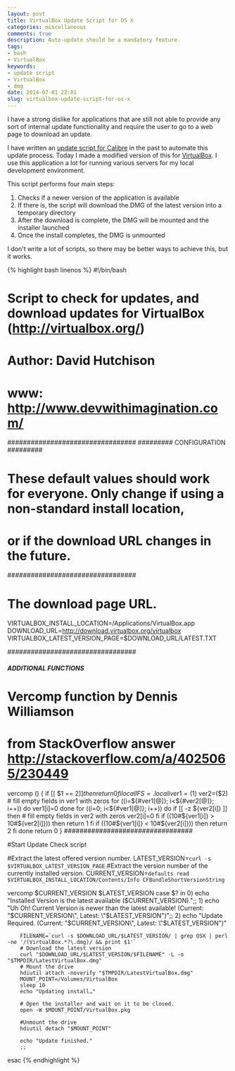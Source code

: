 ```yaml
---
layout: post
title: VirtualBox Update Script for OS X
categories: miscellaneous
comments: true
description: Auto-update should be a mandatory feature.
tags:
- bash
- VirtualBox
keywords:
- update script
- VirtualBox
- dmg
date: 2014-07-01 22:01
slug: virtualbox-update-script-for-os-x
---
```

I have a strong dislike for applications that are still not able to provide any sort of internal update functionality and require the user to go to a web page to download an update. 

I have written an [update script for Calibre][calibre_post] in the past to automate this update process. Today I made a modified version of this for [VirtualBox][virtualbox]. I use this application a lot for running various servers for my local development environment.

<!--more-->

This script performs four main steps:

1. Checks if a newer version of the application is available
2. If there is, the script will download the DMG of the latest version into a temporary directory
3. After the download is complete, the DMG will be mounted and the installer launched
4. Once the install completes, the DMG is unmounted

I don't write a lot of scripts, so there may be better ways to achieve this, but it works.

{% highlight bash linenos %}
#!/bin/bash
# Script to check for updates, and download updates for VirtualBox  (http://virtualbox.org/)
# Author: David Hutchison
# www: http://www.devwithimagination.com/

#################################
######### CONFIGURATION #########
# These default values should work for everyone. Only change if using a non-standard install location,
# or if the download URL changes in the future.
#################################

# The download page URL.
VIRTUALBOX_INSTALL_LOCATION=/Applications/VirtualBox.app
DOWNLOAD_URL=http://download.virtualbox.org/virtualbox
VIRTUALBOX_LATEST_VERSION_PAGE=$DOWNLOAD_URL/LATEST.TXT

#################################
##### ADDITIONAL FUNCTIONS #####
# Vercomp function by Dennis Williamson 
# from StackOverflow answer http://stackoverflow.com/a/4025065/230449
vercomp () {
    if [[ $1 == $2 ]]
    then
        return 0
    fi
    local IFS=.
    local i ver1=($1) ver2=($2)
    # fill empty fields in ver1 with zeros
    for ((i=${#ver1[@]}; i<${#ver2[@]}; i++))
    do
        ver1[i]=0
    done
    for ((i=0; i<${#ver1[@]}; i++))
    do
        if [[ -z ${ver2[i]} ]]
        then
            # fill empty fields in ver2 with zeros
            ver2[i]=0
        fi
        if ((10#${ver1[i]} > 10#${ver2[i]}))
        then
            return 1
        fi
        if ((10#${ver1[i]} < 10#${ver2[i]}))
        then
            return 2
        fi
    done
    return 0
}
#################################

#Start Update Check script


#Extract the latest offered version number.
LATEST_VERSION=`curl -s $VIRTUALBOX_LATEST_VERSION_PAGE`
#Extract the version number of the currently installed version.
CURRENT_VERSION=`defaults read $VIRTUALBOX_INSTALL_LOCATION/Contents/Info CFBundleShortVersionString`

vercomp $CURRENT_VERSION $LATEST_VERSION
case $? in
    0)
    	echo "Installed Version is the latest available ($CURRENT_VERSION).";;
    1)
    	echo "Uh Oh! Current Version is newer than the latest available! (Current: \"$CURRENT_VERSION\", Latest: \"$LATEST_VERSION\")";;
    2)
    	echo "Update Required. (Current: \"$CURRENT_VERSION\", Latest: \"$LATEST_VERSION\")"

    	FILENAME=`curl -s $DOWNLOAD_URL/$LATEST_VERSION/ | grep OSX | perl -ne '/(VirtualBox.*?\.dmg)/ && print $1'`
    	# Download the latest version
    	curl "$DOWNLOAD_URL/$LATEST_VERSION/$FILENAME" -L -o "$TMPDIR/LatestVirtualBox.dmg"
    	# Mount the drive
    	hdiutil attach -noverify "$TMPDIR/LatestVirtualBox.dmg"
    	MOUNT_POINT=/Volumes/VirtualBox
    	sleep 10
    	echo "Updating install…"

    	# Open the installer and wait on it to be closed.
    	open -W $MOUNT_POINT/VirtualBox.pkg

    	#Unmount the drive
    	hdiutil detach "$MOUNT_POINT"

    	echo "Update finished."
    	;;
esac
{% endhighlight %}

[calibre_post]: /2013/07/08/calibre-autoupdate/ "Calibre AutoUpdate"
[virtualbox]: https://www.virtualbox.org/ "Oracle VM VirtualBox "
